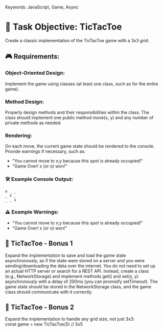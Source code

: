 Keywords: JavaScript, Game, Async

# 📝 Task Objective: TicTacToe

Create a classic implementation of the TicTacToe game with a 3x3 grid.

## 🎮 Requirements:

### Object-Oriented Design:
Implement the game using classes (at least one class, such as for the entire game).

### Method Design:
Properly design methods and their responsibilities within the class.
The class should implement one public method move(x, y) and any number of private methods as needed.

### Rendering:

On each move, the current game state should be rendered to the console.
Provide warnings if necessary, such as:
- "You cannot move to x;y because this spot is already occupied!"
- "Game Over! x (or o) won!"

### 🛠️ Example Console Output:

```
o _ _
_ x _
_ _ x

```
### ⚠️ Example Warnings:<br>
- "You cannot move to x;y because this spot is already occupied!"
- "Game Over! x (or o) won!"

## 📝 TicTacToe - Bonus 1
Expand the implementation to save and load the game state asynchronously, as if the state were stored on a server and you were sending/downloading the data over the internet. You do not need to set up an actual HTTP server or search for a REST API. Instead, create a class (e.g., NetworkStorage) and implement methods get() and set(x, y) asynchronously with a delay of 200ms (you can promisify setTimeout). The game state should be stored in the NetworkStorage class, and the game class should communicate with it correctly.

## 📝 TicTacToe - Bonus 2
Expand the implementation to handle any grid size, not just 3x3:<br>
const game = new TicTacToe(5) // 5x5
